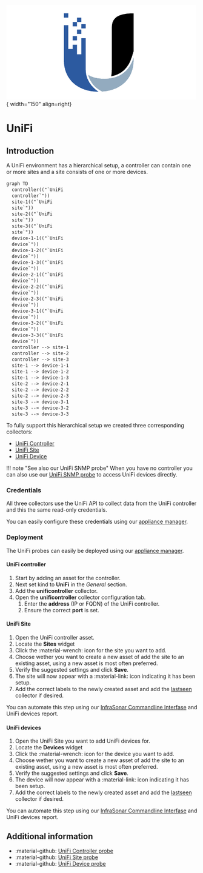 ![UniFi-Probe](../../images/probe_unifi.png){ width="150" align=right}

# UniFi

## Introduction

A UniFi environment has a hierarchical setup, a controller can contain one or more sites and a site consists of one or more devices. 

``` mermaid
graph TD
  controller(("`UniFi
  controller`"))
  site-1(("`UniFi
  site`"))
  site-2(("`UniFi
  site`"))
  site-3(("`UniFi
  site`"))
  device-1-1(("`UniFi
  device`"))
  device-1-2(("`UniFi
  device`"))
  device-1-3(("`UniFi
  device`"))
  device-2-1(("`UniFi
  device`"))
  device-2-2(("`UniFi
  device`"))
  device-2-3(("`UniFi
  device`"))
  device-3-1(("`UniFi
  device`"))
  device-3-2(("`UniFi
  device`"))
  device-3-3(("`UniFi
  device`"))
  controller --> site-1
  controller --> site-2
  controller --> site-3
  site-1 --> device-1-1
  site-1 --> device-1-2
  site-1 --> device-1-3
  site-2 --> device-2-1
  site-2 --> device-2-2
  site-2 --> device-2-3
  site-3 --> device-3-1
  site-3 --> device-3-2
  site-3 --> device-3-3
```

To fully support this hierarchical setup we created three corresponding collectors:

* [UniFi Controller](./unifi.md#unifi-controller)
* [UniFi Site](./unifi.md#unifi-site)
* [UniFi Device](./unifi.md#unifi-devices)


!!! note "See also our UniFi SNMP probe"
    When you have no controller you can also use our [UniFi SNMP probe](./snmp/unifi.md) to access UniFi devices directly.

### Credentials

All three collectors use the UniFi API to collect data from the UniFi controller and this the same read-only credentials.

You can easily configure these credentials using our [appliance manager](./appliance/appliance_manager.md).

### Deployment

The UniFi probes can easily be deployed using our [appliance manager](./appliance/appliance_manager.md).

#### UniFi controller

1. Start by adding an asset for the controller.
2. Next set kind to **UniFi** in the *General* section.
3. Add the **unificontroller** collector.
4. Open the **unificontroller** collector configuration tab.
      1. Enter the **address** (IP or FQDN) of the UniFi controller.
      2. Ensure the correct **port** is set.

#### UniFi Site

1. Open the UniFi controller asset.
2. Locate the **Sites** widget
3. Click the :material-wrench: icon for the site you want to add.
4. Choose wether you want to create a new asset of add the site to an existing asset, using a new asset is most often preferred.
5. Verify the suggested settings and click **Save**.
6. The site will now appear with a :material-link: icon indicating it has been setup.
7. Add the correct labels to the newly created asset and add the [lastseen](./../services/last_seen.md) collector if desired.

You can automate this step using our [InfraSonar Commandline Interfase](../../guides/cli.md) and UniFi devices report.

#### UniFi devices

1. Open the UniFi Site you want to add UniFi devices for.
2. Locate the **Devices** widget
3. Click the :material-wrench: icon for the device you want to add.
4. Choose wether you want to create a new asset of add the site to an existing asset, using a new asset is most often preferred.
5. Verify the suggested settings and click **Save**.
6. The device will now appear with a :material-link: icon indicating it has been setup.
7. Add the correct labels to the newly created asset and add the [lastseen](./../services/last_seen.md) collector if desired.

You can automate this step using our [InfraSonar Commandline Interfase](../../guides/cli.md) and UniFi devices report.

## Additional information

* :material-github: [UniFi Controller probe](https://github.com/infrasonar/unificontroller-probe)
* :material-github: [UniFi Site probe](https://github.com/infrasonar/unifisite-probe)
* :material-github: [UniFi Device probe](https://github.com/infrasonar/unifidevice-probe)